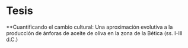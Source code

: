 # Tesis
**Cuantificando el cambio cultural: Una aproximación evolutiva a la producción de ánforas de aceite de oliva en la zona de la Bética (ss. I-III d.C.)
